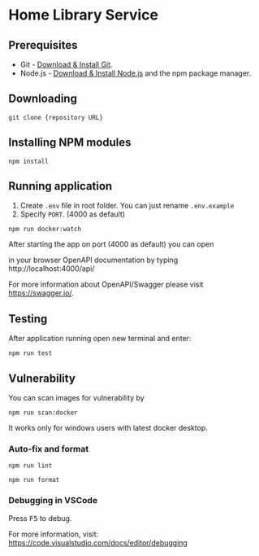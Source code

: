 # Home Library Service

## Prerequisites

- Git - [Download & Install Git](https://git-scm.com/downloads).
- Node.js - [Download & Install Node.js](https://nodejs.org/en/download/) and the npm package manager.

## Downloading

```
git clone {repository URL}
```

## Installing NPM modules

```
npm install
```
## Running application

1. Create `.env` file in root folder. You can just rename `.env.example`
2. Specify `PORT`. (4000 as default)

```
npm run docker:watch
```


After starting the app on port (4000 as default) you can open

in your browser OpenAPI documentation by typing http://localhost:4000/api/

For more information about OpenAPI/Swagger please visit https://swagger.io/.

## Testing

After application running open new terminal and enter:

```
npm run test
```
## Vulnerability
You can scan images for vulnerability by
```
npm run scan:docker
```

It works only for windows users with latest docker desktop.

### Auto-fix and format

```
npm run lint
```

```
npm run format
```

### Debugging in VSCode

Press <kbd>F5</kbd> to debug.

For more information, visit: https://code.visualstudio.com/docs/editor/debugging
